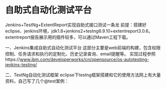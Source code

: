 # 自助式自动化测试平台
Jenkins+TestNg+ExtentReport实现自助式接口测试一条龙
前提：搭建好eclipse、jenkins环境，jdk1.8+jenkins2+testng6.9.10+extentreport3.0.6。extentreport报告展示用的插件较多，可以通过Maven工程下载。

一、Jenkins集成自助式自动化测试平台
这部分主要是web前端的构建，包含权限控制、任务请求和执行的定制化、历史记录查询、email提醒等。
实现过程参照https://www.ibm.com/developerworks/cn/opensource/os-autotesting-jenkins-testing/

二、TestNg自动化测试框架
eclipse下testng框架搭建和它的使用方法网上有大量资料，自己写了几个@test案例：

